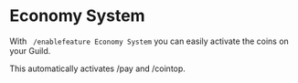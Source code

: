 # Economy System

<p>
With <code> /enablefeature Economy System</code> you can easily activate the coins on your Guild.

This automatically activates /pay and /cointop.
</p>
